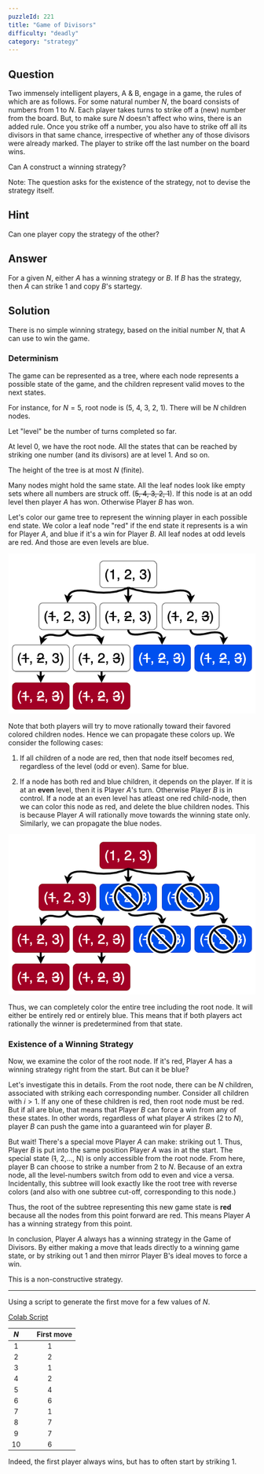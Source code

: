 ```yaml
---
puzzleId: 221
title: "Game of Divisors"
difficulty: "deadly"
category: "strategy"
---
```


## Question
Two immensely intelligent players, A & B, engage in a game, the rules of which are as follows. For some natural number $N$, the board consists of numbers from $1$ to $N$. Each player takes turns to strike off a (new) number from the board. But, to make sure $N$ doesn't affect who wins, there is an added rule. Once you strike off a number, you also have to strike off all its divisors in that same chance, irrespective of whether any of those divisors were already marked. The player to strike off the last number on the board wins.

Can A construct a winning strategy?

Note: The question asks for the existence of the strategy, not to devise the strategy itself.

## Hint
Can one player copy the strategy of the other?

## Answer
For a given $N$, either $A$ has a winning strategy or $B$. If $B$ has the strategy, then $A$ can strike 1 and copy $B$'s startegy.

## Solution
There is no simple winning strategy, based on the initial number $N$, that A can use to win the game. 

### Determinism

The game can be represented as a tree, where each node represents a possible state of the game, and the children represent valid moves to the next states. 

For instance, for $N=5$, root node is (5, 4, 3, 2, 1). There will be $N$ children nodes.

Let "level" be the number of turns completed so far.

At level $0$, we have the root node. All the states that can be reached by striking one number (and its divisors) are at level  1. And so on.

The height of the tree is at most $N$ (finite).

Many nodes might hold the same state. All the leaf nodes look like empty sets where all numbers are struck off. (~~5, 4, 3, 2, 1~~). If this node is at an odd level then player $A$ has won. Otherwise Player $B$ has won.


Let's color our game tree to represent the winning player in each possible end state. We color a leaf node "red" if the end state it represents is a win for Player $A$, and blue if it's a win for Player $B$. All leaf nodes at odd levels are red. And those are even levels are blue.

![tree](221_tree.drawio.png)

Note that both players will try to move rationally toward their favored colored children nodes. Hence we can propagate these colors up.
We consider the following cases:
1. If all children of a node are red, then that node itself becomes red, regardless of the level (odd or even). Same for blue.

2. If a node has both red and blue children, it depends on the player. If it is at an **even** level, then it is Player $A$'s turn. Otherwise Player $B$ is in control. If a node at an even level has atleast one red child-node, then we can color this node as red, and delete the blue children nodes. This is because Player $A$ will rationally move towards the winning state only. Similarly, we can propagate the blue nodes.

<!-- 
Once a node is colored red, it is guaranteed that all the children nodes stay red. If there were any blue children, then those must have been discarded. Similarly, if a node is blue, all its children must be blue.
-->


![tree](221_tree2.drawio.png)

Thus, we can completely color the entire tree including the root node. It will either be entirely red or entirely blue.
This means that if both players act rationally the winner is predetermined from that state.


### Existence of a Winning Strategy

Now, we examine the color of the root node. If it's red, Player $A$ has a winning strategy right from the start. But can it be blue?

Let's investigate this in details.
From the root node, there can be $N$ children, associated with striking each corresponding number. Consider all children with $i>1$. If any one of these children is red, then root node must be red. But if all are blue, that means that Player $B$ can force a win from any of these states. In other words, regardless of what player $A$ strikes ($2$ to $N$), player $B$ can push the game into a guaranteed  win for player $B$. 

<!-- 
Note that only the player $A$ can start with striking $1$ - a state only accessible from the root node. 
-->

But wait! There's a special move Player $A$ can make: striking out 1. Thus, Player $B$ is put into the same position Player $A$ was in at the start. The special state (~~1~~, 2,..., N) is only accessible from the root node. From here, player B can choose to strike a number from $2$ to $N$. Because of an extra node, all the level-numbers switch from odd to even and vice a versa. Incidentally, this subtree will look exactly like the root tree with reverse colors (and also with one subtree cut-off, corresponding to this node.)

Thus, the root of the subtree representing this new game state is **red** because all the nodes from this point forward are red. This means Player $A$ has a winning strategy from this point.

In conclusion, Player $A$ always has a winning strategy in the Game of Divisors. By either making a move that leads directly to a winning game state, or by striking out 1 and then mirror Player B's ideal moves to force a win.

This is a non-constructive strategy.


---



<!-- 
This game has nothing to do with dynamic programming or number theory. It is an example of how simple rules can sometimes lead to complex problems. 
-->

Using a script to generate the first move for a few values of $N$.

[Colab Script](https://colab.research.google.com/gist/varun-seth/86be5b460f6df480923a685bd4905635/puzzle_221_game_of_divisors.ipynb)


|  $N$  | &nbsp;&nbsp;&nbsp;&nbsp; First move |
| :---: | :---------------------------------: |
|   1   |                  1                  |
|   2   |                  2                  |
|   3   |                  1                  |
|   4   |                  2                  |
|   5   |                  4                  |
|   6   |                  6                  |
|   7   |                  1                  |
|   8   |                  7                  |
|   9   |                  7                  |
|  10   |                  6                  |

<!--
|  11   |                 10                  |
|  12   |                  5                  |
|  13   |                  6                  |
|  14   |                 14                  |
|  15   |                 12                  |
|  16   |                 14                  |
|  17   |                 10                  |
|  18   |                  5                  |
|  19   |                 14                  |
|  20   |                  9                  |
|  21   |                 21                  |
|  22   |                 22                  |
|  23   |                 18                  |
|  24   |                 20                  |
|  25   |                  8                  |
|  26   |                 23                  |
|  27   |                 27                  |
|  28   |                  1                  |
|  29   |                 29                  |
|  30   |                 15                  |
-->

Indeed, the first player always wins, but has to often start by striking  $1$.
